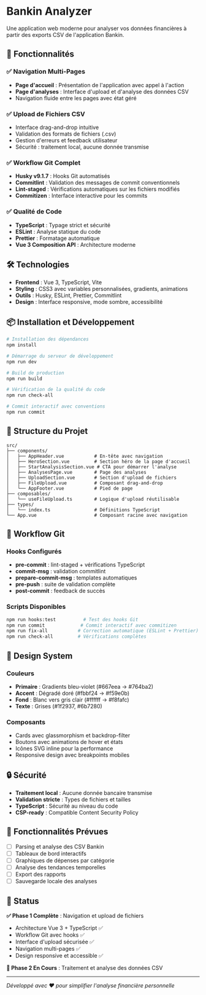 # Bankin Analyzer

Une application web moderne pour analyser vos données financières à partir des exports CSV de
l'application Bankin.

## 🚀 Fonctionnalités

### ✅ **Navigation Multi-Pages**

- **Page d'accueil** : Présentation de l'application avec appel à l'action
- **Page d'analyses** : Interface d'upload et d'analyse des données CSV
- Navigation fluide entre les pages avec état géré

### ✅ **Upload de Fichiers CSV**

- Interface drag-and-drop intuitive
- Validation des formats de fichiers (.csv)
- Gestion d'erreurs et feedback utilisateur
- Sécurité : traitement local, aucune donnée transmise

### ✅ **Workflow Git Complet**

- **Husky v9.1.7** : Hooks Git automatisés
- **Commitlint** : Validation des messages de commit conventionnels
- **Lint-staged** : Vérifications automatiques sur les fichiers modifiés
- **Commitizen** : Interface interactive pour les commits

### ✅ **Qualité de Code**

- **TypeScript** : Typage strict et sécurité
- **ESLint** : Analyse statique du code
- **Prettier** : Formatage automatique
- **Vue 3 Composition API** : Architecture moderne

## 🛠️ Technologies

- **Frontend** : Vue 3, TypeScript, Vite
- **Styling** : CSS3 avec variables personnalisées, gradients, animations
- **Outils** : Husky, ESLint, Prettier, Commitlint
- **Design** : Interface responsive, mode sombre, accessibilité

## 📦 Installation et Développement

```bash
# Installation des dépendances
npm install

# Démarrage du serveur de développement
npm run dev

# Build de production
npm run build

# Vérification de la qualité du code
npm run check-all

# Commit interactif avec conventions
npm run commit
```

## 🎯 Structure du Projet

```
src/
├── components/
│   ├── AppHeader.vue           # En-tête avec navigation
│   ├── HeroSection.vue         # Section héro de la page d'accueil
│   ├── StartAnalysisSection.vue # CTA pour démarrer l'analyse
│   ├── AnalysesPage.vue        # Page des analyses
│   ├── UploadSection.vue       # Section d'upload de fichiers
│   ├── FileUpload.vue          # Composant drag-and-drop
│   └── AppFooter.vue           # Pied de page
├── composables/
│   └── useFileUpload.ts        # Logique d'upload réutilisable
├── types/
│   └── index.ts                # Définitions TypeScript
└── App.vue                     # Composant racine avec navigation
```

## 🔄 Workflow Git

### Hooks Configurés

- **pre-commit** : lint-staged + vérifications TypeScript
- **commit-msg** : validation commitlint
- **prepare-commit-msg** : templates automatiques
- **pre-push** : suite de validation complète
- **post-commit** : feedback de succès

### Scripts Disponibles

```bash
npm run hooks:test          # Test des hooks Git
npm run commit             # Commit interactif avec commitizen
npm run fix-all           # Correction automatique (ESLint + Prettier)
npm run check-all         # Vérifications complètes
```

## 🎨 Design System

### Couleurs

- **Primaire** : Gradients bleu-violet (#667eea → #764ba2)
- **Accent** : Dégradé doré (#fbbf24 → #f59e0b)
- **Fond** : Blanc vers gris clair (#ffffff → #f8fafc)
- **Texte** : Grises (#1f2937, #6b7280)

### Composants

- Cards avec glassmorphism et backdrop-filter
- Boutons avec animations de hover et états
- Icônes SVG inline pour la performance
- Responsive design avec breakpoints mobiles

## 🔒 Sécurité

- **Traitement local** : Aucune donnée bancaire transmise
- **Validation stricte** : Types de fichiers et tailles
- **TypeScript** : Sécurité au niveau du code
- **CSP-ready** : Compatible Content Security Policy

## 📱 Fonctionnalités Prévues

- [ ] Parsing et analyse des CSV Bankin
- [ ] Tableaux de bord interactifs
- [ ] Graphiques de dépenses par catégorie
- [ ] Analyse des tendances temporelles
- [ ] Export des rapports
- [ ] Sauvegarde locale des analyses

## 🚀 Status

**✅ Phase 1 Complète** : Navigation et upload de fichiers

- Architecture Vue 3 + TypeScript ✅
- Workflow Git avec hooks ✅
- Interface d'upload sécurisée ✅
- Navigation multi-pages ✅
- Design responsive et accessible ✅

**🔄 Phase 2 En Cours** : Traitement et analyse des données CSV

---

_Développé avec ❤️ pour simplifier l'analyse financière personnelle_
